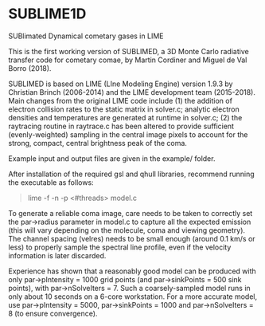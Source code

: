 # SUBLIME1D

SUBlimated Dynamical cometary gases in LIME

This is the first working version of SUBLIMED, a 3D Monte Carlo radiative transfer code for cometary comae, by Martin Cordiner and Miguel de Val Borro (2018). 

SUBLIMED is based on LIME (LIne Modeling Engine) version 1.9.3 by Christian Brinch (2006-2014) and the LIME development team (2015-2018). Main changes from the original LIME code include (1) the addition of electron collision rates to the static matrix in solver.c; analytic electron densities and temperatures are generated at runtime in solver.c; (2) the raytracing routine in raytrace.c has been altered to provide sufficient (evenly-weighted) sampling in the central image pixels to account for the strong, compact, central brightness peak of the coma.

Example input and output files are given in the example/ folder.

After installation of the required gsl and qhull libraries, recommend running the executable as follows:

> lime -f -n -p <#threads> model.c

To generate a reliable coma image, care needs to be taken to correctly set the par->radius parameter in model.c to capture all the expected emission (this will vary depending on the molecule, coma and viewing geometry). The channel spacing (velres) needs to be small enough (around 0.1 km/s or less) to properly sample the spectral line profile, even if the velocity information is later discarded. 

Experience has shown that a reasonably good model can be produced with only par->pIntensity = 1000 grid points (and par->sinkPoints = 500 sink points), with par->nSolveIters = 7. Such a coarsely-sampled model runs in only about 10 seconds on a 6-core workstation. For a more accurate model, use par->pIntensity = 5000, par->sinkPoints = 1000 and par->nSolveIters = 8 (to ensure convergence).
